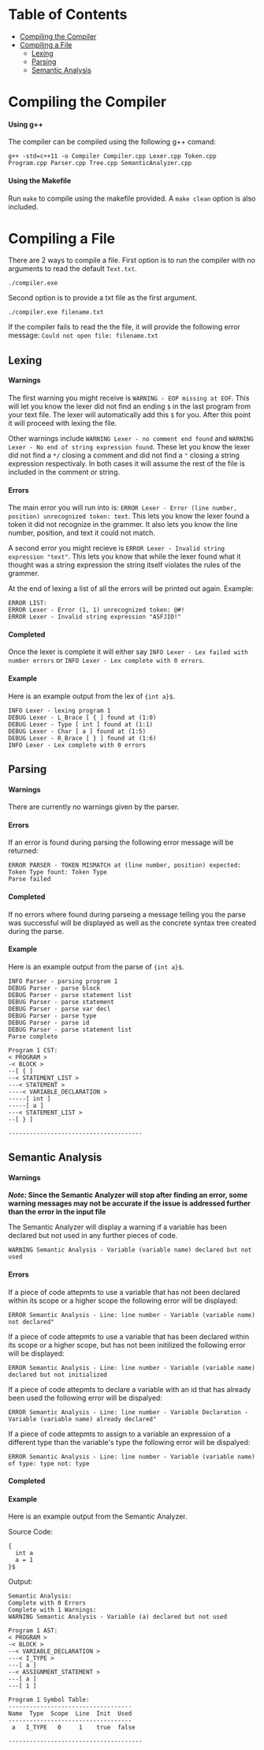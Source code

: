 # Table of Contents

- [Compiling the Compiler](https://github.com/alykkehoy/Compilers#compiling-the-compiler)
- [Compiling a File](https://github.com/alykkehoy/Compilers#compiling-a-file)
  - [Lexing](https://github.com/alykkehoy/Compilers#lexing)
  - [Parsing](https://github.com/alykkehoy/Compilers#parsing)
  - [Semantic Analysis](https://github.com/alykkehoy/Compilers#semantic-analysis)

# Compiling the Compiler
#### Using g++
The compiler can be compiled using the following g++ comand:

`g++ -std=c++11 -o Compiler Compiler.cpp Lexer.cpp Token.cpp Program.cpp Parser.cpp Tree.cpp SemanticAnalyzer.cpp`

#### Using the Makefile
Run `make` to compile using the makefile provided. A `make clean` option is also included.

# Compiling a File

There are 2 ways to compile a file.
First option is to run the compiler with no arguments to read the default `Text.txt`.
```
./compiler.exe
```
Second option is to provide a txt file as the first argument.
```
./compiler.exe filename.txt
```
If the compiler fails to read the the file, it will provide the following error message: `Could not open file: filename.txt`
## Lexing
#### Warnings
The first warning you might receive is `WARNING - EOP missing at EOF`. This will let you know the lexer did not find an ending `$` in the last program from your text file. The lexer will automatically add this `$` for you. After this point it will proceed with lexing the file.

Other warnings include `WARNING Lexer - no comment end found` and `WARNING Lexer - No end of string expression found`. These let you know the lexer did not find a `*/` closing a comment and did not find a `"` closing a string expression respectivaly. In both cases it will assume the rest of the file is included in the comment or string.

#### Errors
The main error you will run into is: `ERROR Lexer - Error (line number, position) unrecognized token: text`. This lets you know the lexer found a token it did not recognize in the grammer. It also lets you know the line number, position, and text it could not match.

A second error you might recieve is `ERROR Lexer - Invalid string expression "text"`. This lets you know that while the lexer found what it thought was a string expression the string itself violates the rules of the grammer.

At the end of lexing a list of all the errors will be printed out again. Example:
```
ERROR LIST:
ERROR Lexer - Error (1, 1) unrecognized token: @#!
ERROR Lexer - Invalid string expression "ASFJIO!"
```

#### Completed
Once the lexer is complete it will either say `INFO Lexer - Lex failed with number errors` or `INFO Lexer - Lex complete with 0 errors`.

#### Example
Here is an example output from the lex of `{int a}$`.
```
INFO Lexer - lexing program 1
DEBUG Lexer - L_Brace [ { ] found at (1:0)
DEBUG Lexer - Type [ int ] found at (1:1)
DEBUG Lexer - Char [ a ] found at (1:5)
DEBUG Lexer - R_Brace [ } ] found at (1:6)
INFO Lexer - Lex complete with 0 errors
```

## Parsing
#### Warnings
There are currently no warnings given by the parser.
#### Errors
If an error is found during parsing the following error message will be returned:
```
ERROR PARSER - TOKEN MISMATCH at (line number, position) expected: Token Type fount: Token Type
Parse failed
```
#### Completed
If no errors where found during parseing a message telling you the parse was successful will be displayed as well as the concrete syntax tree created during the parse.

#### Example
Here is an example output from the parse of `{int a}$`.
```
INFO Parser - parsing program 1
DEBUG Parser - parse block
DEBUG Parser - parse statement list
DEBUG Parser - parse statement
DEBUG Parser - parse var decl
DEBUG Parser - parse type
DEBUG Parser - parse id
DEBUG Parser - parse statement list
Parse complete

Program 1 CST:
< PROGRAM >
-< BLOCK >
--[ { ]
--< STATEMENT_LIST >
---< STATEMENT >
----< VARIABLE_DECLARATION >
-----[ int ]
-----[ a ]
---< STATEMENT_LIST >
--[ } ]

--------------------------------------
```

## Semantic Analysis 
#### Warnings
**_Note:_ Since the Semantic Analyzer will stop after finding an error, some warning messages may not be accurate if the issue is addressed further than the error in the input file**

The Semantic Analyzer will display a warning if a variable has been declared but not used in any further pieces of code.
```
WARNING Semantic Analysis - Variable (variable name) declared but not used
```
#### Errors
If a piece of code attepmts to use a variable that has not been declared within its scope or a higher scope the following error will be displayed:
```
ERROR Semantic Analysis - Line: line number - Variable (variable name) not declared"
```

If a piece of code attepmts to use a variable that has been declared within its scope or a higher scope, but has not been initilized the following error will be displayed:
```
ERROR Semantic Analysis - Line: line number - Variable (variable name) declared but not initialized
```

If a piece of code attepmts to declare a variable with an id that has already been used the following error will be dispalyed:
```
ERROR Semantic Analysis - Line: line number - Variable Declaration - Variable (variable name) already declared"
```

If a piece of code attepmts to assign to a variable an expression of a different type than the variable's type the following error will be dispalyed:
```
ERROR Semantic Analysis - Line: line number - Variable (variable name) of type: type not: type

```
#### Completed
#### Example
Here is an example output from the Semantic Analyzer.

Source Code:
```
{
  int a
  a = 1
}$
```
Output:
```
Semantic Analysis:
Complete with 0 Errors
Complete with 1 Warnings:
WARNING Semantic Analysis - Variable (a) declared but not used

Program 1 AST:
< PROGRAM >
-< BLOCK >
--< VARIABLE_DECLARATION >
---< I_TYPE >
---[ a ]
--< ASSIGNMENT_STATEMENT >
---[ a ]
---[ 1 ]

Program 1 Symbol Table:
-----------------------------------
Name  Type  Scope  Line  Init  Used
-----------------------------------
 a   I_TYPE   0     1    true  false

--------------------------------------
```

